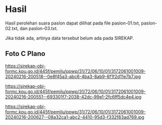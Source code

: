 # Hasil

Hasil perolehan suara paslon dapat dilihat pada file paslon-01.txt, paslon-02.txt, dan paslon-03.txt.

Jika tidak ada, artinya data tersebut belum ada pada SIREKAP.

## Foto C Plano

https://sirekap-obj-formc.kpu.go.id/445f/pemilu/ppwp/31/72/06/10/01/3172061001009-20240216-200518--0e8f45a3-abc6-4ba3-8ab9-6f1f2d11e7b7.jpg

https://sirekap-obj-formc.kpu.go.id/445f/pemilu/ppwp/31/72/06/10/01/3172061001009-20240216-200551--693301f7-2038-42dc-99e1-2fc6ff5dc4e4.jpg

https://sirekap-obj-formc.kpu.go.id/445f/pemilu/ppwp/31/72/06/10/01/3172061001009-20240216-200627--08a32ca1-abc2-4410-95d3-f332f83ad769.jpg
